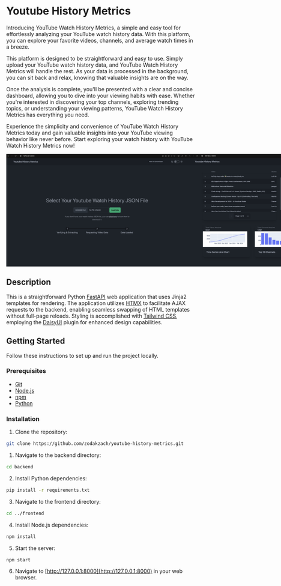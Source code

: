# Youtube History Metrics

Introducing YouTube Watch History Metrics, a simple and easy tool for effortlessly analyzing your YouTube watch history data. With this platform, you can explore your favorite videos, channels, and average watch times in a breeze.

This platform is designed to be straightforward and easy to use. Simply upload your YouTube watch history data, and YouTube Watch History Metrics will handle the rest. As your data is processed in the background, you can sit back and relax, knowing that valuable insights are on the way.

Once the analysis is complete, you'll be presented with a clear and concise dashboard, allowing you to dive into your viewing habits with ease. Whether you're interested in discovering your top channels, exploring trending topics, or understanding your viewing patterns, YouTube Watch History Metrics has everything you need.

Experience the simplicity and convenience of YouTube Watch History Metrics today and gain valuable insights into your YouTube viewing behavior like never before. Start exploring your watch history with YouTube Watch History Metrics now!

<div style="display: flex; justify-content: space-between;">

  <img src="Frontend/static/images/pic1.png" alt="Image 1" width="500" height="300">
  
  <img src="Frontend/static/images/pic2.png" alt="Image 2" width="500" height="300">

</div>


## Description

This is a straightforward Python [FastAPI](https://fastapi.tiangolo.com) web application that uses Jinja2 templates for rendering. The application utilizes [HTMX](https://htmx.org) to facilitate AJAX requests to the backend, enabling seamless swapping of HTML templates without full-page reloads. Styling is accomplished with [Tailwind CSS](https://tailwindcss.com), employing the [DaisyUI](https://daisyui.com) plugin for enhanced design capabilities.

## Getting Started

Follow these instructions to set up and run the project locally.

### Prerequisites

- [Git](https://git-scm.com/downloads)
- [Node.js](https://nodejs.org/en)
- [npm](https://www.npmjs.com)
- [Python](https://www.python.org)

### Installation

1. Clone the repository:

```bash
git clone https://github.com/zodakzach/youtube-history-metrics.git
```

1. Navigate to the backend directory:
```bash
cd backend
```

2. Install Python dependencies:
```bash
pip install -r requirements.txt
```

3. Navigate to the frontend directory:
```bash
cd ../frontend
```

4. Install Node.js dependencies:
```bash
npm install
```

5. Start the server:
```bash
npm start
```

6. Navigate to [http://127.0.0.1:8000](http://127.0.0.1:8000) in your web browser.
